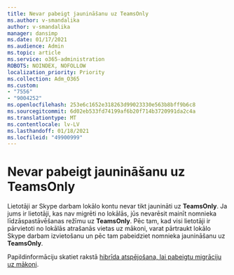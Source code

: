 ```yaml
---
title: Nevar pabeigt jaunināšanu uz TeamsOnly
ms.author: v-smandalika
author: v-smandalika
manager: dansimp
ms.date: 01/17/2021
ms.audience: Admin
ms.topic: article
ms.service: o365-administration
ROBOTS: NOINDEX, NOFOLLOW
localization_priority: Priority
ms.collection: Adm_O365
ms.custom:
- "7556"
- "9004252"
ms.openlocfilehash: 253e6c1652e318263d99023330e563b8bff9b6c8
ms.sourcegitcommit: 6d02eb533fd74199af6b20f714b3720991da2c4a
ms.translationtype: MT
ms.contentlocale: lv-LV
ms.lasthandoff: 01/18/2021
ms.locfileid: "49900999"
---
```

# <a name="cannot-complete-upgrade-to-teamsonly"></a>Nevar pabeigt jaunināšanu uz TeamsOnly

Lietotāji ar Skype darbam lokālo kontu nevar tikt jaunināti uz **TeamsOnly**. Ja jums ir lietotāji, kas nav migrēti no lokālās, jūs nevarēsit mainīt nomnieka līdzāspastāvēšanas režīmu uz **TeamsOnly**. Pēc tam, kad visi lietotāji ir pārvietoti no lokālās atrašanās vietas uz mākoni, varat pārtraukt lokālo Skype darbam izvietošanu un pēc tam pabeidziet nomnieka jaunināšanu uz **TeamsOnly**. 

Papildinformāciju skatiet rakstā [hibrīda atspējošana, lai pabeigtu migrāciju uz mākoni](https://docs.microsoft.com/skypeforbusiness/hybrid/cloud-consolidation-disabling-hybrid). 